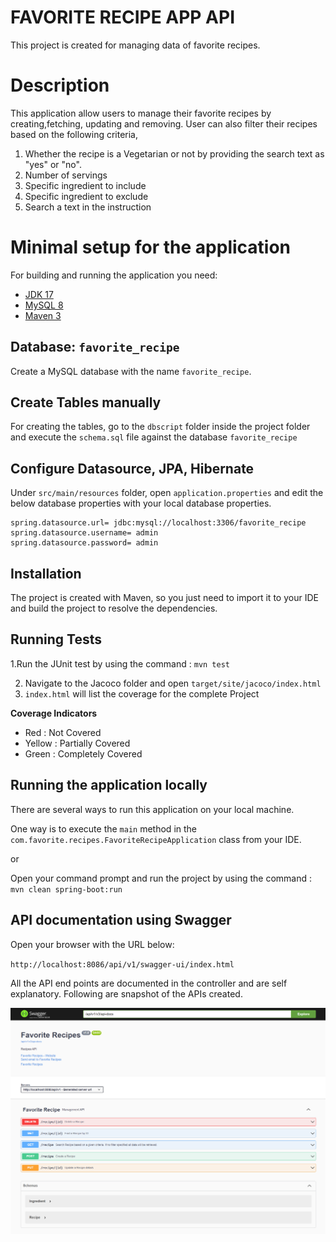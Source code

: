 # FAVORITE RECIPE APP API
This project is created for managing data of favorite recipes.

# Description 
This application allow users to manage their favorite recipes by creating,fetching, updating and removing.
User can also filter their recipes based on the following criteria,
1. Whether the recipe is a Vegetarian or not by providing the search text as "yes" or "no".
2. Number of servings
3. Specific ingredient to include
4. Specific ingredient to exclude
5. Search a text in the instruction

# Minimal setup for the application

For building and running the application you need:

- [JDK 17 ](https://jdk.java.net/archive/)
- [MySQL 8 ](https://dev.mysql.com/downloads/mysql/)
- [Maven 3 ](https://maven.apache.org)


## Database: `favorite_recipe`
Create a MySQL database with the name `favorite_recipe`.
## Create Tables manually
For creating the tables, go to the `dbscript` folder inside the project folder and execute the `schema.sql` file against the database `favorite_recipe`

## Configure Datasource, JPA, Hibernate
Under `src/main/resources` folder, open `application.properties` and edit the below database properties with your local database properties.

```
spring.datasource.url= jdbc:mysql://localhost:3306/favorite_recipe
spring.datasource.username= admin
spring.datasource.password= admin
```
## Installation
The project is created with Maven, so you just need to import it to your IDE and build the project to resolve the dependencies.

## Running Tests

1.Run the JUnit test by using the command : `mvn test`

2. Navigate to the Jacoco folder and open ```target/site/jacoco/index.html```
3. ```index.html``` will list the coverage for the complete Project

**Coverage Indicators**
- Red    : Not Covered
- Yellow : Partially Covered
- Green  : Completely Covered

## Running the application locally

There are several ways to run this application on your local machine. 

One way is to execute the `main` method in the `com.favorite.recipes.FavoriteRecipeApplication` class from your IDE.

or

Open your command prompt and run the project by using the command : `mvn clean spring-boot:run`

## API documentation using Swagger

Open your browser with the URL below:

`http://localhost:8086/api/v1/swagger-ui/index.html`

All the API end points are documented in the controller and are self explanatory. Following are snapshot of the APIs created.

![List API Page](images/swagger.png "List API Page")

